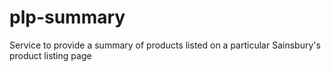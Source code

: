 # plp-summary
Service to provide a summary of products listed on a particular Sainsbury's product listing page
